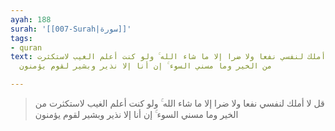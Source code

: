 ```yaml
---
ayah: 188
surah: '[[007-Surah|سورة]]'
tags:
- quran
text: قل لا أملك لنفسي نفعا ولا ضرا إلا ما شاء الله ۚ ولو كنت أعلم الغيب لاستكثرت
  من الخير وما مسني السوء ۚ إن أنا إلا نذير وبشير لقوم يؤمنون

---
```

> قل لا أملك لنفسي نفعا ولا ضرا إلا ما شاء الله ۚ ولو كنت أعلم الغيب لاستكثرت من الخير وما مسني السوء ۚ إن أنا إلا نذير وبشير لقوم يؤمنون
